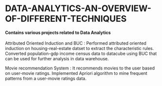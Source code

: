 # DATA-ANALYTICS-AN-OVERVIEW-OF-DIFFERENT-TECHNIQUES

#### Contains various projects related to Data Analytics

Attributed Oriented Induction and BUC : Performed attributed oriented induction on housing-real-estate datset to extract the characteristic rules. Converted population-gdp income census data to datacube using BUC that can be used for further analysis in data warehouse. 

Movie recommendation System : It recommends movies to the user based on user-movie ratings. Implemented Apriori algorithm to mine frequent patterns from a user-movie ratings data.
